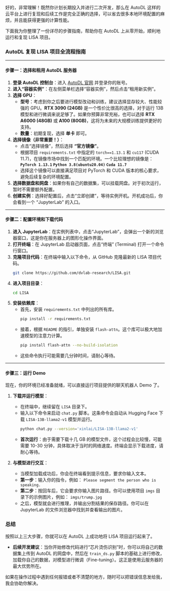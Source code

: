 好的，非常理解！既然你计划长期投入并进行二次开发，那么在 AutoDL 这样的云平台上进行复现和后续工作是完全正确的选择，可以省去很多本地环境配置的麻烦，并且能获得更强的计算性能。

下面我为你整理了一份详尽的步骤指南，帮助你在 AutoDL 上从零开始，顺利地运行和复现 LISA 项目。

### AutoDL 复现 LISA 项目全流程指南

---

#### 步骤一：选择和租用 AutoDL 服务器

1.  **登录 AutoDL 控制台**：进入 [AutoDL 官网](https://www.autodl.com/) 并登录你的账号。
2.  **进入“容器实例”**：在左侧菜单栏选择“容器实例”，然后点击“租用新实例”。
3.  **选择 GPU**：
    *   **型号**：考虑到你之后要进行模型改动和训练，建议选择显存较大、性能较强的 GPU。**RTX 3090 (24GB)** 是一个性价比很高的选择，对于运行 13B 模型和进行微调来说足够了。如果你预算非常充裕，也可以选择 **RTX A6000 (48GB)** 或 **A100 (80GB)**，这将为未来的大规模训练提供更好的支持。
    *   **数量**：初期复现，选择 **单卡** 即可。
4.  **选择镜像（非常重要！）**：
    *   点击“选择镜像”，然后选择 **“官方镜像”**。
    *   根据项目 `requirements.txt` 中指定的 `torch==1.13.1` 和 `cu117` (CUDA 11.7)，在镜像市场中找到一个匹配的环境。一个比较理想的镜像是：
        **`PyTorch 1.13.1` `Python 3.8(ubuntu20.04)` `Cuda 11.7`**
    *   选择这个镜像可以直接满足项目对 PyTorch 和 CUDA 版本的核心要求，避免后续复杂的环境配置。
5.  **选择数据盘和网盘**：如果你有自己的数据集，可以挂载网盘。对于初次运行，暂时不需要额外配置。
6.  **创建实例**：选择好配置后，点击“立即创建”，等待实例开机。开机成功后，你会看到一个 “JupyterLab” 的入口。

---

#### 步骤二：配置环境和下载代码

1.  **进入 JupyterLab**：在实例列表中，点击“JupyterLab”，会弹出一个新的浏览器窗口，这是你在服务器上的图形化操作界面。
2.  **打开终端**：在 JupyterLab 启动器页面，点击“终端” (Terminal) 打开一个命令行窗口。
3.  **克隆项目代码**：在终端中输入以下命令，从 GitHub 克隆最新的 LISA 项目代码。
    ```bash
    git clone https://github.com/dvlab-research/LISA.git
    ```
4.  **进入项目目录**：
    ```bash
    cd LISA
    ```
5.  **安装依赖库**：
    *   首先，安装 `requirements.txt` 中列出的所有库。
        ```bash
        pip install -r requirements.txt
        ```
    *   接着，根据 `README` 的指引，单独安装 `flash-attn`。这个库可以极大地加速模型的注意力计算。
        ```bash
        pip install flash-attn --no-build-isolation
        ```
    *   这些命令执行可能需要几分钟时间，请耐心等待。

---

#### 步骤三：运行 Demo

现在，你的环境已经准备就绪，可以直接运行项目提供的聊天机器人 Demo 了。

1.  **下载并运行模型**：
    *   在终端中，继续留在 `LISA` 目录下。
    *   输入以下命令来启动 `chat.py` 脚本。这条命令会自动从 Hugging Face 下载 `LISA-13B-llama2-v1` 模型并运行。
        ```bash
        python chat.py --version='xinlai/LISA-13B-llama2-v1'
        ```
    *   **首次运行**：由于需要下载十几 GB 的模型文件，这个过程会比较慢，可能需要 10-30 分钟，具体取决于当时的网络速度。终端会显示下载进度，请耐心等待。

2.  **与模型进行交互**：
    *   当模型加载成功后，你会在终端看到提示信息，要求你输入文本。
    *   **第一步**：输入你的指令，例如：
        `Please segment the person who is speaking.`
    *   **第二步**：按回车后，它会要求你输入图片路径。你可以使用项目 `imgs` 目录下的示例图片，例如：
        `imgs/trump.jpg`
    *   之后，模型就会进行推理，并输出分割结果的保存路径。你可以在 JupyterLab 的文件浏览器中找到并查看输出的图片。

### 总结

按照以上三大步骤，你就可以在 AutoDL 上成功地将 LISA 项目运行起来了。

*   **后续开发建议**：当你开始修改代码进行“芯片烫伤识别”时，你可以将自己的数据集上传到 AutoDL 的网盘中，然后在 `train_ds.py` 脚本的基础上进行修改，加载你自己的数据，对模型进行微调（Fine-tuning）。这正是使用云服务器的最大优势所在。

如果在操作过程中遇到任何报错或者不清楚的地方，随时可以把错误信息发给我，我会协助你解决。